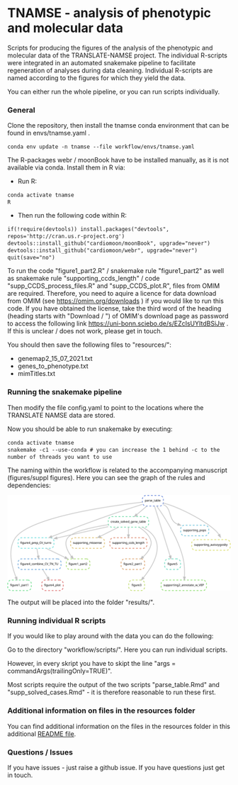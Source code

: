 # TNAMSE - analysis of phenotypic and molecular data

Scripts for producing the figures of the analysis of the phenotypic and molecular data of the TRANSLATE-NAMSE project. The individual R-scripts were integrated in an automated snakemake pipeline to facilitate regeneration of analyses during data cleaning. Individual R-scripts are named according to the figures for which they yield the data.

You can either run the whole pipeline, or you can run scripts individually.

### General

Clone the repository, then install the tnamse conda environment that can be found in envs/tnamse.yaml .

```
conda env update -n tnamse --file workflow/envs/tnamse.yaml
```

The R-packages webr / moonBook have to be installed manually, as it is not available via conda. Install them in R via:

- Run R:
```
conda activate tnamse
R 
```
- Then run the following code within R:
```
if(!require(devtools)) install.packages("devtools", repos='http://cran.us.r-project.org') 
devtools::install_github("cardiomoon/moonBook", upgrade="never") 
devtools::install_github("cardiomoon/webr", upgrade="never")
quit(save="no")
```

To run the code "figure1_part2.R" / snakemake rule "figure1_part2" as well as snakemake rule "supporting_ccds_length" / code "supp_CCDS_process_files.R" and "supp_CCDS_plot.R", files from OMIM are required. 
Therefore, you need to aquire a licence for data download from OMIM (see https://omim.org/downloads ) if you would like to run this code. 
If you have obtained the license, take the third word of the heading (heading starts with "Download / ") of OMIM's download page as password to access the following link https://uni-bonn.sciebo.de/s/EZcIsUYItdBSiJw . If this is unclear / does not work, please get in touch.

You should then save the following files to "resources/":
- genemap2\_15\_07\_2021.txt
- genes\_to\_phenotype.txt
- mimTitles.txt

### Running the snakemake pipeline

Then modify the file config.yaml to point to the locations where the TRANSLATE NAMSE data are stored.

Now you should be able to run snakemake by executing:

```
conda activate tnamse
snakemake -c1 --use-conda # you can increase the 1 behind -c to the number of threads you want to use
```

The naming within the workflow is related to the accompanying manuscript (figures/suppl figures). Here you can see the graph of the rules and dependencies:

![rulegraph](dag.jpg)

The output will be placed into the folder "results/".


### Running individual R scripts

If you would like to play around with the data you can do the following:

Go to the directory "workflow/scripts/". Here you can run individual scripts. 

However, in every skript you have to skipt the line "args = commandArgs(trailingOnly=TRUE)".

Most scripts require the output of the two scripts "parse_table.Rmd" and "supp_solved_cases.Rmd" - it is therefore reasonable to run these first.


### Additional information on files in the resources folder

You can find additional information on the files in the resources folder in this additional [README file](resources/README.md).

### Questions / Issues

If you have issues - just raise a github issue. If you have questions just get in touch.

